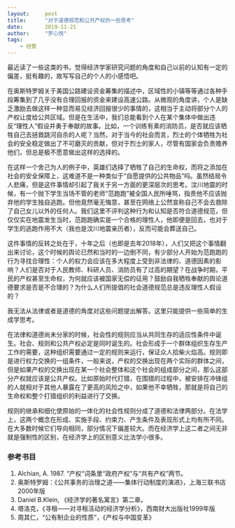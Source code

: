 ```yaml
---
layout:     post
title:      "对于道德规范和公共产权的一些思考"
date:       2019-11-21
author:     "罗心悦"
tags:
    - 经管
---
```

最近读了一些这类的书，觉得经济学家研究问题的角度和自己以前的认知有一定的偏差，挺有趣的，故写写自己的个人的小感悟吧。

在奥斯特罗姆关于美国公路建设资金筹集的描述中，区域性的小镇等等通过各种手段筹集到了几乎没有合理回报的资金来建设高速公路。从微观的角度讲，个人是缺乏激励去做这样一种显而易见经济回报很少的事情的，这相当于主动将部分个人的产权让度给公共区域。但是在生活中，我们总能看到个人在某个集体中做出违反“理性人”假设并勇于奉献的故事。比如，一个训练有素的消防员，是否就应该牺牲自己去拯救跳河自杀的人呢？当然，对于当今的社会而言，烈士的个体牺牲为社会的安全稳定做出了不可磨灭的贡献，但对于烈士的家人，尽管有国家会负责赡养他们，但总是极不愿意做出这样的选择的。
   
在这样一个舍己为人的例子中，英雄们选择了牺牲了自己的生命权，而将之添加在社会的安全保障上，这难道不是一种类似于“自愿提供的公共物品”吗。虽然结局令人悲痛，但是这件事情却引起了我关于另一方面的更深层次的思考。汶川地震的时候，有一个抛下学生当场不管的老师“范跑跑”被全国人民所唾骂，指责他不应该抛弃他的学生独自逃跑。但他竟然毫无悔意，甚至在网络上公然宣称自己不会去救除了自己女儿以外的任何人。我们这里不评判这种行为和认知是否符合道德规范，但仅仅实在地震发生当时，范跑跑确实是一个合格的理性人，他即便是回去，也对于学生的逃跑作用不大（我也是汶川地震亲历者），反而可能会葬送自己。
      
这件事情的反转之处在于，十年之后（也即是去年2018年），人们又把这个事情翻出来讨论，这个时候的舆论已然和当时的一边倒不同，有少部分人开始为范跑跑的行为寻找合理性：个人的权力会应该在多大程度上受到非法律的、道德因素的影响？人们是否对于人民教师、科研人员、消防员有了过高的期望？在战争时期，平民的产权甚至生命权，为何就应该被国家无偿的征用？鼓励自我牺牲奉献的舆论道德要求是否是不合理的？为什么人们所提倡的社会道德规范总是违反理性人假设的？
     
我无法从法律或者是道德的角度对这些问题提出解答。这里只能提供一些简单的生成学思考。
      
在法律和道德尚未分家的时候，社会性的规则应当从共同生存的适应性条件中诞生。社会、规则和公共产权必定是同时诞生的。社会形成于一个群体组织生存生产工作的需要，这种组织需要通过一定的规则来运行，保证众人拾柴火焰高。规则即是进行权力交换的一组条件，一般来说，产权的交换出现在两个实际的群体之间，但是如果产权的交换出现在某一个社会整体和这个社会的组成部分之间，那么这部分产权就应该是公共产权。比如原始时代打猎，在围猎的过程中，被安排在冲锋组的人就相对于其他人暴露在了更高的风险之中，如果他不幸牺牲，那就是将自己的生命权和整个打猎组织的利益进行了交换。
        
规则的继承和细化使原始的一体化的社会性规则分成了道德和法律两部分。在法学上，这两个概念在形成、实施手段、约束力、产生条件及表现形式上均有所不同。在大多数时候它们导向相同，部分情况下偏差较大。而在经济学上这二者之间无非就是强制性的区别，在经济学上的区别意义比法学小很多。

### 参考书目

1. Alchian, A. 1987. “产权“词条里“政府产权“与“共有产权”两节。
2. 奥斯特罗姆：《公共事务的治理之道——集体行动制度的演进》，上海三联书店2000年版
3. Daniel B.Klein, 《经济学的著名寓言》第二章。
4. 塔洛克，《寻租——对寻租活动的经济学分析》，西南财大出版社1999年版
5. 周其仁，“公有制企业的性质”，《产权与中国变革》




